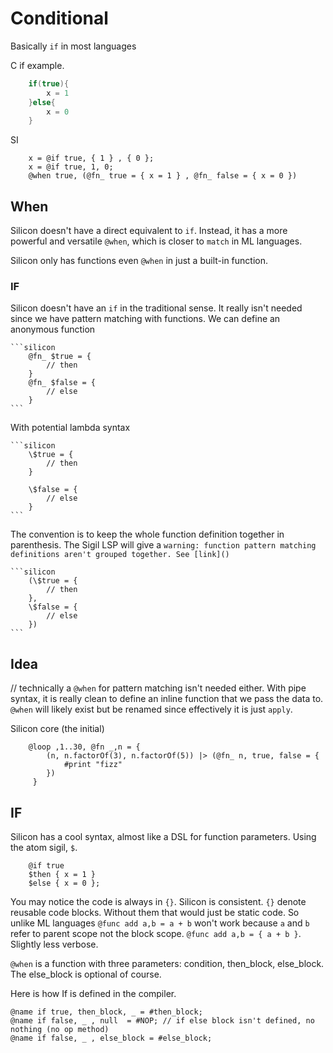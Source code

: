 # Conditional

Basically `if` in most languages

C if example.

```c
    if(true){
        x = 1
    }else{
        x = 0
    }
```

SI

```si
    x = @if true, { 1 } , { 0 };
    x = @if true, 1, 0;
    @when true, (@fn_ true = { x = 1 } , @fn_ false = { x = 0 })
```

## When

Silicon doesn't have a direct equivalent to `if`. Instead, it has a more powerful and versatile `@when`,
which is closer to `match` in ML languages.

Silicon only has functions even `@when` in just a built-in function.

### IF

Silicon doesn't have an `if` in the traditional sense. It really isn't needed since we have pattern matching with functions.
We can define an anonymous function

    ```silicon
        @fn_ $true = {
            // then
        }
        @fn_ $false = {
            // else
        }
    ```

With potential lambda syntax

    ```silicon
        \$true = {
            // then
        }

        \$false = {
            // else
        }
    ```

The convention is to keep the whole function definition together in parenthesis. The Sigil LSP will give a `warning: function pattern matching definitions aren't grouped together. See [link]()`

    ```silicon
        (\$true = {
            // then
        },
        \$false = {
            // else
        })
    ```

## Idea

// technically a `@when` for pattern matching isn't needed either. With pipe syntax, it is really clean to define an inline function that we pass the data to. `@when` will likely exist but be renamed since effectively it is just `apply`.

Silicon core (the initial)

```
    @loop ,1..30, @fn _,n = {
        (n, n.factorOf(3), n.factorOf(5)) |> (@fn_ n, true, false = {
            #print "fizz"
        })
     }
```

## IF

Silicon has a cool syntax, almost like a DSL for function parameters. Using the atom sigil, `$`.

```silicon
    @if true
    $then { x = 1 }
    $else { x = 0 };
```

You may notice the code is always in `{}`. Silicon is consistent. `{}` denote reusable code blocks. Without them that would just be static code. So unlike ML languages `@func add a,b = a + b` won't work because `a` and `b` refer to parent scope not the block scope. `@func add a,b = { a + b }`. Slightly less verbose.

`@when` is a function with three parameters: condition, then_block, else_block. The else_block is optional of course.

Here is how If is defined in the compiler.

```silicon
@name if true, then_block, _ = #then_block;
@name if false, _ , null  = #NOP; // if else block isn't defined, no nothing (no op method)
@name if false, _ , else_block = #else_block;
```
